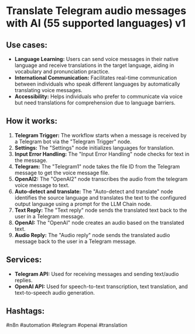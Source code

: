 # Translate Telegram audio messages with AI (55 supported languages) v1

## Use cases:

- **Language Learning:** Users can send voice messages in their native language and receive translations in the target language, aiding in vocabulary and pronunciation practice.
- **International Communication:** Facilitates real-time communication between individuals who speak different languages by automatically translating voice messages.
- **Accessibility:** Helps individuals who prefer to communicate via voice but need translations for comprehension due to language barriers.

## How it works:

1.  **Telegram Trigger:** The workflow starts when a message is received by a Telegram bot via the "Telegram Trigger" node.
2.  **Settings:** The "Settings" node initializes languages for translation.
3.  **Input Error Handling:** The "Input Error Handling" node checks for text in the message.
4.  **Telegram:** The "Telegram1" node takes the file ID from the Telegram message to get the voice message file.
5.  **OpenAI2:** The "OpenAI2" node transcribes the audio from the telegram voice message to text.
6.  **Auto-detect and translate:** The "Auto-detect and translate" node identifies the source language and translates the text to the configured output language using a prompt for the LLM Chain node.
7.  **Text Reply:** The "Text reply" node sends the translated text back to the user in a Telegram message.
8.  **OpenAI:** The "OpenAI" node creates an audio based on the translated text.
9.  **Audio Reply:** The "Audio reply" node sends the translated audio message back to the user in a Telegram message.

## Services:

-   **Telegram API:** Used for receiving messages and sending text/audio replies.
-   **OpenAI API:** Used for speech-to-text transcription, text translation, and text-to-speech audio generation.

## Hashtags:

#n8n #automation #telegram #openai #translation

